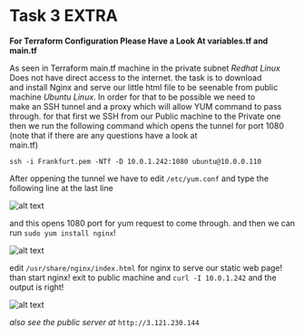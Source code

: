 # Task 3 EXTRA  
**For Terraform Configuration Please Have a Look At variables.tf and main.tf**  


As seen in Terraform main.tf machine in the private subnet *Redhat Linux* Does not have direct access to the internet. the task is to download  
and install Nginx and serve our little html file to be seenable from public machine *Ubuntu Linux*. In order for that to be possible we need to  
make an SSH tunnel and a proxy which will allow YUM command to pass through. for that first we SSH from our Public machine to the 
Private one then we run the following command which opens the tunnel for port 1080 (note that if there are any questions have a look at  
main.tf)  

`ssh -i Frankfurt.pem -NTf -D 10.0.1.242:1080 ubuntu@10.0.0.110`  

After oppening the tunnel we have to edit `/etc/yum.conf` and type the following line at the last line  

![alt text](https://bucket-for-3-task-exadel.s3.eu-central-1.amazonaws.com/yum_conf.PNG)  

and this opens 1080 port for yum request to come through. and then we can run `sudo yum install nginx`!  

![alt text](https://bucket-for-3-task-exadel.s3.eu-central-1.amazonaws.com/nginx.PNG)  

edit `/usr/share/nginx/index.html` for nginx to serve our static web page! than start nginx! exit to public machine and `curl -I 10.0.1.242`
and the output is right!

![alt text](https://bucket-for-3-task-exadel.s3.eu-central-1.amazonaws.com/Capture.PNG)

*also see the public server at* `http://3.121.230.144`
